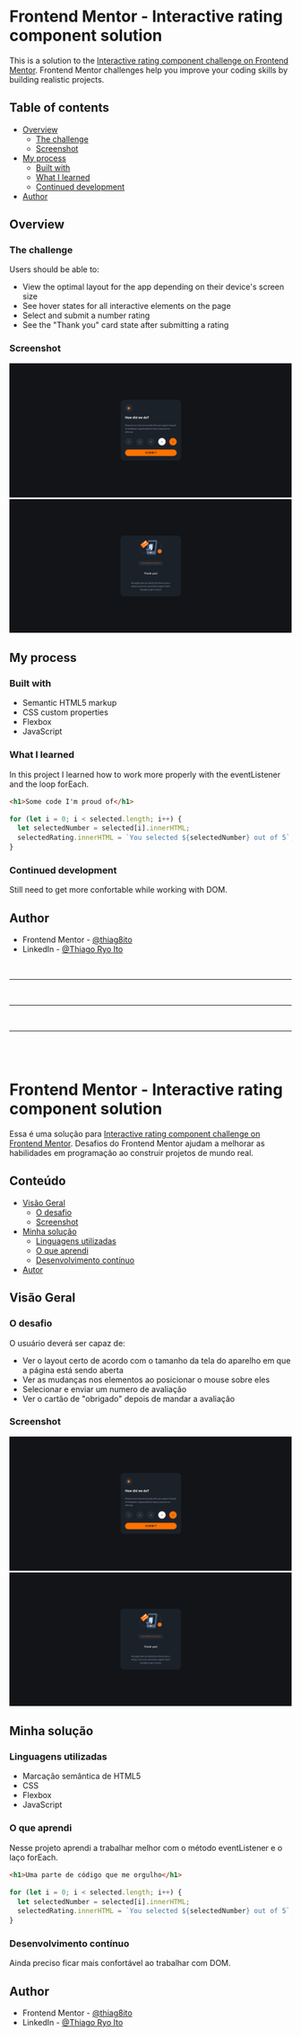 # Frontend Mentor - Interactive rating component solution

This is a solution to the [Interactive rating component challenge on Frontend Mentor](https://www.frontendmentor.io/challenges/interactive-rating-component-koxpeBUmI). Frontend Mentor challenges help you improve your coding skills by building realistic projects. 

## Table of contents

- [Overview](#overview)
  - [The challenge](#the-challenge)
  - [Screenshot](#screenshot)
- [My process](#my-process)
  - [Built with](#built-with)
  - [What I learned](#what-i-learned)
  - [Continued development](#continued-development)
- [Author](#author)


## Overview

### The challenge

Users should be able to:

- View the optimal layout for the app depending on their device's screen size
- See hover states for all interactive elements on the page
- Select and submit a number rating
- See the "Thank you" card state after submitting a rating

### Screenshot

![active state](./src/images/screenshot1.png)
![thank you state](./src/images/screenshot2.png)

## My process

### Built with

- Semantic HTML5 markup
- CSS custom properties
- Flexbox
- JavaScript


### What I learned

In this project I learned how to work more properly with the eventListener and the loop forEach.

```html
<h1>Some code I'm proud of</h1>
```

```js
for (let i = 0; i < selected.length; i++) {
  let selectedNumber = selected[i].innerHTML;
  selectedRating.innerHTML = `You selected ${selectedNumber} out of 5`;
}
```

### Continued development

Still need to get more confortable while working with DOM.


## Author

- Frontend Mentor - [@thiag8ito](https://www.frontendmentor.io/profile/thiag8ito)
- LinkedIn - [@Thiago Ryo Ito](https://www.linkedin.com/in/thiago-ryo-ito/)

<br>
<hr><br>
<hr><br>
<hr><br>
<br>

# Frontend Mentor - Interactive rating component solution

Essa é uma solução para [Interactive rating component challenge on Frontend Mentor](https://www.frontendmentor.io/challenges/interactive-rating-component-koxpeBUmI). Desafios do Frontend Mentor ajudam a melhorar as habilidades em programação ao construir projetos de mundo real. 

## Conteúdo 

- [Visão Geral](#visão-geral)
  - [O desafio](#o-desafio)
  - [Screenshot](#screenshot)
- [Minha solução](#minha-solução)
  - [Linguagens utilizadas](#linguagens-utilizadas)
  - [O que aprendi](#o-que-aprendi)
  - [Desenvolvimento contínuo](#desenvolvimento-contínuo)
- [Autor](#autor)


## Visão Geral

### O desafio
O usuário deverá ser capaz de:

- Ver o layout certo de acordo com o tamanho da tela do aparelho em que a página está sendo aberta
- Ver as mudanças nos elementos ao posicionar o mouse sobre eles
- Selecionar e enviar um numero de avaliação
- Ver o cartão de "obrigado" depois de mandar a avaliação

### Screenshot

![active state](./src/images/screenshot1.png)
![thank you state](./src/images/screenshot2.png)

## Minha solução

### Linguagens utilizadas

- Marcação semântica de HTML5
- CSS
- Flexbox
- JavaScript


### O que aprendi

Nesse projeto aprendi a trabalhar melhor com o método eventListener e o laço forEach.

```html
<h1>Uma parte de código que me orgulho</h1>
```

```js
for (let i = 0; i < selected.length; i++) {
  let selectedNumber = selected[i].innerHTML;
  selectedRating.innerHTML = `You selected ${selectedNumber} out of 5`;
}
```

### Desenvolvimento contínuo

Ainda preciso ficar mais confortável ao trabalhar com DOM.

## Author

- Frontend Mentor - [@thiag8ito](https://www.frontendmentor.io/profile/thiag8ito)
- LinkedIn - [@Thiago Ryo Ito](https://www.linkedin.com/in/thiago-ryo-ito/)